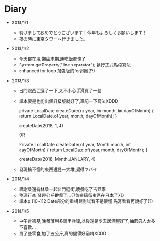 # Diary

* 2018/1/1
    * 明けましておめでとうございます！今年もよろしくお願いします！
    * 夜の時に東京タワーへ行きました。
    
* 2018/1/2
    * 今天都在混,懶癌末期,連吃飯都懶了
    * System.getProperty("line.separator"); 換行正式點的寫法
    * enhanced for loop 加強版的for迴圈(!?)

* 2018/1/3
    * 出門跟西西逛了一下,又不小心手滑買了一些
    * 課本要是也能出個升級版就好了,筆記一下寫法XDDD

      private LocalDate createDate(int year, int month, int dayOfMonth) {
      return LocalDate.of(year, month, dayOfMonth); }

      createDate(2018, 1, 4)

      OR

      Private LocalDate createDate(int year, Month month, int dayOfMonth) {
      return LocalDate.of(year, month, dayOfMonth); }

      createDate(2018, Month.JANUARY, 4)

     * 發現搞不懂的東西還是一大堆,覺得ヤバイ

* 2018/1/4
    * 跟謝桑還有林桑一起出門逛街,晚餐吃了吉野家
    * 整理行李,發現公斤數爆了...只能繼續留東西在日本了XD
    * 課本p.110~112 Date部分的重構與測試看不是很懂 先寫看看再說好了(?)

* 2018/1/5
    * 中午肯德基,晚餐薄利多銷半兵衛,以後還是少去居酒屋好了,抽菸的人太多不喜歡...
    * 買了些零食,加了五公斤,真的變得好窮唷XDDD







